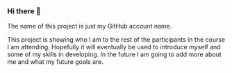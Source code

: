 ### Hi there 👋

The name of this project is just my GitHub account name.

This project is showing who I am to the rest of the participants in the course I am attending.
Hopefully it will eventually be used to introduce myself and some of my skills in developing.
In the future I am going to add more about me and what my future goals are.
